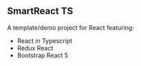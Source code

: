 ## SmartReact TS

A template/demo project for React featuring:

* React in Typescript
* Redux React
* Bootstrap React 5


